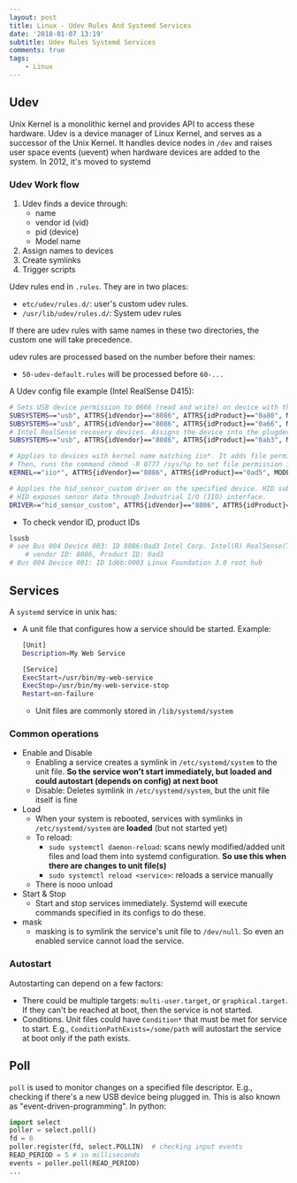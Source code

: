 ```yaml
---
layout: post
title: Linux - Udev Rules And Systemd Services
date: '2018-01-07 13:19'
subtitle: Udev Rules Systemd Services
comments: true
tags:
    - Linux
---
```


## Udev

 Unix Kernel is a monolithic kernel and provides API to access these hardware. Udev is a device manager of Linux Kernel, and serves as a successor of the Unix Kernel. It handles device nodes in `/dev` and raises user space events (uevent) when hardware devices are added to the system. In 2012, it's moved to systemd

### Udev Work flow

1. Udev finds a device through:
    - name
    - vendor id (vid)
    - pid (device)
    - Model name
2. Assign names to devices
3. Create symlinks
4. Trigger scripts

Udev rules end in `.rules`. They are in two places:

- `etc/udev/rules.d/`: user's custom udev rules.
- `/usr/lib/udev/rules.d/`: System udev rules

If there are udev rules with same names in these two directories, the custom one will take precedence.

udev rules are processed based on the number before their names:

- `50-udev-default.rules` will be processed before `60-...`

A Udev config file example (Intel RealSense D415):

```bash
# Sets USB device permission to 0666 (read and write) on device with the specified vendor id and product id. Then execute the script in /usr/local/...
SUBSYSTEMS=="usb", ATTRS{idVendor}=="8086", ATTRS{idProduct}=="0a80", MODE:="0666", GROUP:="plugdev", RUN+="/usr/local/bin/usb-R200-in_udev"
SUBSYSTEMS=="usb", ATTRS{idVendor}=="8086", ATTRS{idProduct}=="0a66", MODE:="0666", GROUP:="plugdev"
# Intel RealSense recovery devices. Assigns the device into the plugdev group
SUBSYSTEMS=="usb", ATTRS{idVendor}=="8086", ATTRS{idProduct}=="0ab3", MODE:="0666", GROUP:="plugdev"

# Applies to devices with kernel name matching iio*. It adds file permission to read, write, execute for everyone (0777).
# Then, runs the command chmod -R 0777 /sys/%p to set file permission in /sys for this device.
KERNEL=="iio*", ATTRS{idVendor}=="8086", ATTRS{idProduct}=="0ad5", MODE:="0777", GROUP:="plugdev", RUN+="/bin/sh -c 'chmod -R 0777 /sys/%p'"

# Applies the hid_sensor_custom driver on the specified device. HID subsystem is for mouse, keyboard, sensors, etc.
# HID exposes sensor data through Industrial I/O (IIO) interface. 
DRIVER=="hid_sensor_custom", ATTRS{idVendor}=="8086", ATTRS{idProduct}=="0ad5", RUN+="/bin/sh -c 'chmod -R 0777 /sys/%p && chmod 0777 /dev/%k'"
```

- To check vendor ID, product IDs

```bash
lsusb
# see Bus 004 Device 003: ID 8086:0ad3 Intel Corp. Intel(R) RealSense(TM) Depth Camera 415
    # vendor ID: 8086, Product ID: 0ad3
# Bus 004 Device 001: ID 1d6b:0003 Linux Foundation 3.0 root hub
```

## Services
A `systemd` service in unix has:

- A unit file that configures how a service should be started. Example:

    ```bash
    [Unit]
    Description=My Web Service

    [Service]
    ExecStart=/usr/bin/my-web-service
    ExecStop=/usr/bin/my-web-service-stop
    Restart=on-failure
    ```

    - Unit files are commonly stored in  `/lib/systemd/system`

### Common operations

- Enable and Disable
    - Enabling a service creates a symlink in `/etc/systemd/system` to the unit file. **So the service won't start immediately, but loaded and could autostart (depends on config) at next boot**
    - Disable: Deletes symlink in  `/etc/systemd/system`, but the unit file itself is fine
- Load
    - When your system is rebooted, services with symlinks in `/etc/systemd/system` are **loaded** (but not started yet)
    - To reload: 
        - `sudo systemctl daemon-reload`: scans newly modified/added unit files and load them into systemd configuration. **So use this when there are changes to unit file(s)**
        - `sudo systemctl reload <service>`: reloads a service manually
    - There is nooo unload
- Start & Stop
    - Start and stop services immediately. Systemd will execute commands specified in its configs to do these.
- mask
    - masking is to symlink the service's unit file to `/dev/null`. So even an enabled service cannot load the service.

### Autostart
Autostarting can depend on a few factors:
- There could be multiple targets: `multi-user.target`, or `graphical.target`. If they can't be reached at boot, then the service is not started. 
- Conditions. Unit files could have `Condition*` that must be met for service to start. E.g., `ConditionPathExists=/some/path` will autostart the service at boot only if the path exists. 


## Poll

`poll` is used to monitor changes on a specified file descriptor. E.g., checking if there's a new USB device being plugged in. This is also known as "event-driven-programming". In python: 

```python
import select
poller = select.poll()
fd = 0
poller.register(fd, select.POLLIN)  # checking input events
READ_PERIOD = 5 # in milliseconds
events = poller.poll(READ_PERIOD)
...
```